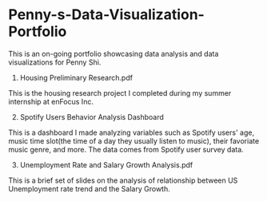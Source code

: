 # Penny-s-Data-Visualization-Portfolio
This is an on-going portfolio showcasing data analysis and data visualizations for Penny Shi. 
1. Housing Preliminary Research.pdf

This is the housing research project I completed during my summer internship at enFocus Inc.

2. Spotify Users Behavior Analysis Dashboard

This is a dashboard I made analyzing variables such as Spotify users' age, music time slot(the time of a day they usually listen to music), their favoriate music genre, and more. The data comes from Spotify user survey data.

3. Unemployment Rate and Salary Growth Analysis.pdf

This is a brief set of slides on the analysis of relationship between US Unemployment rate trend and the Salary Growth. 
